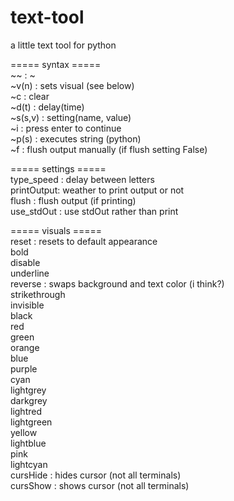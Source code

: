 # text-tool
a little text tool for python <br>

===== syntax =====<br>
~~         : ~<br>
~v(n)      : sets visual (see below)<br>
~c         : clear<br>
~d(t)      : delay(time)<br>
~s(s,v)    : setting(name, value)<br>
~i         : press enter to continue<br>
~p(s)      : executes string (python)<br>
~f         : flush output manually (if flush setting False)<br>

===== settings =====<br>
type_speed : delay between letters<br>
printOutput: weather to print output or not<br>
flush      : flush output (if printing)<br>
use_stdOut : use stdOut rather than print<br>

===== visuals =====<br>
reset      : resets to default appearance<br>
bold<br>
disable<br>
underline<br>
reverse    : swaps background and text color (i think?)<br>
strikethrough<br>
invisible<br>
black<br>
red<br>
green<br>
orange<br>
blue<br>
purple<br>
cyan<br>
lightgrey<br>
darkgrey<br>
lightred<br>
lightgreen<br>
yellow<br>
lightblue<br>
pink<br>
lightcyan<br>
cursHide   : hides cursor (not all terminals)<br>
cursShow   : shows cursor (not all terminals)<br>
